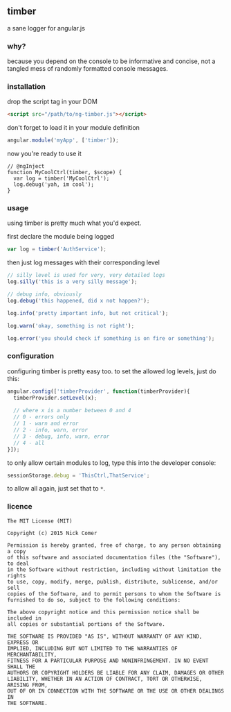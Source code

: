 ## timber
a sane logger for angular.js

### why?
because you depend on the console to be informative and concise, not a tangled mess of randomly formatted console messages.

### installation
drop the script tag in your DOM

```html
<script src="/path/to/ng-timber.js"></script>
```

don't forget to load it in your module definition

```js
angular.module('myApp', ['timber']);
```

now you're ready to use it

```
// @ngInject
function MyCoolCtrl(timber, $scope) {
  var log = timber('MyCoolCtrl');
  log.debug('yah, im cool');
}
```

### usage
using timber is pretty much what you'd expect.

first declare the module being logged
```js
var log = timber('AuthService');
```

then just log messages with their corresponding level

```js
// silly level is used for very, very detailed logs
log.silly('this is a very silly message');

// debug info, obviously
log.debug('this happened, did x not happen?');

log.info('pretty important info, but not critical');

log.warn('okay, something is not right');

log.error('you should check if something is on fire or something');
```

### configuration
configuring timber is pretty easy too. to set the allowed log levels, just do this:

```js
angular.config(['timberProvider', function(timberProvider){
  timberProvider.setLevel(x);
  
  // where x is a number between 0 and 4
  // 0 - errors only
  // 1 - warn and error
  // 2 - info, warn, error
  // 3 - debug, info, warn, error
  // 4 - all
}]);
```

to only allow certain modules to log, type this into the developer console:

```js
sessionStorage.debug = 'ThisCtrl,ThatService';
```

to allow all again, just set that to `*`.

### licence
```
The MIT License (MIT)

Copyright (c) 2015 Nick Comer

Permission is hereby granted, free of charge, to any person obtaining a copy
of this software and associated documentation files (the "Software"), to deal
in the Software without restriction, including without limitation the rights
to use, copy, modify, merge, publish, distribute, sublicense, and/or sell
copies of the Software, and to permit persons to whom the Software is
furnished to do so, subject to the following conditions:

The above copyright notice and this permission notice shall be included in
all copies or substantial portions of the Software.

THE SOFTWARE IS PROVIDED "AS IS", WITHOUT WARRANTY OF ANY KIND, EXPRESS OR
IMPLIED, INCLUDING BUT NOT LIMITED TO THE WARRANTIES OF MERCHANTABILITY,
FITNESS FOR A PARTICULAR PURPOSE AND NONINFRINGEMENT. IN NO EVENT SHALL THE
AUTHORS OR COPYRIGHT HOLDERS BE LIABLE FOR ANY CLAIM, DAMAGES OR OTHER
LIABILITY, WHETHER IN AN ACTION OF CONTRACT, TORT OR OTHERWISE, ARISING FROM,
OUT OF OR IN CONNECTION WITH THE SOFTWARE OR THE USE OR OTHER DEALINGS IN
THE SOFTWARE.
```